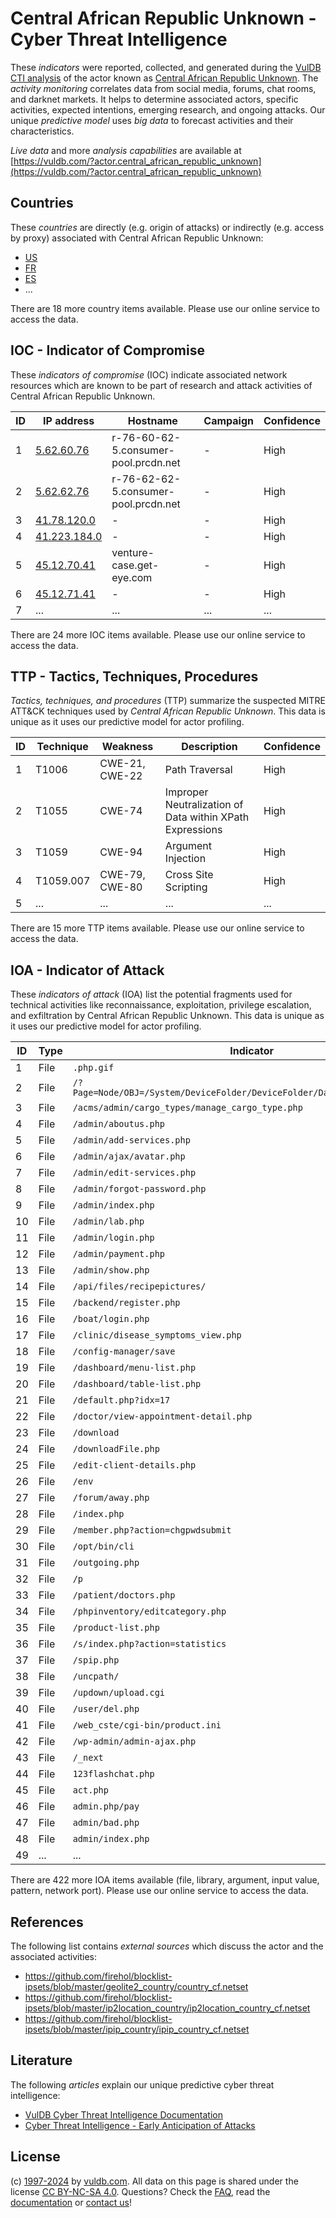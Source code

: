 # Central African Republic Unknown - Cyber Threat Intelligence

These _indicators_ were reported, collected, and generated during the [VulDB CTI analysis](https://vuldb.com/?kb.cti) of the actor known as [Central African Republic Unknown](https://vuldb.com/?actor.central_african_republic_unknown). The _activity monitoring_ correlates data from social media, forums, chat rooms, and darknet markets. It helps to determine associated actors, specific activities, expected intentions, emerging research, and ongoing attacks. Our unique _predictive model_ uses _big data_ to forecast activities and their characteristics.

_Live data_ and more _analysis capabilities_ are available at [https://vuldb.com/?actor.central_african_republic_unknown](https://vuldb.com/?actor.central_african_republic_unknown)

## Countries

These _countries_ are directly (e.g. origin of attacks) or indirectly (e.g. access by proxy) associated with Central African Republic Unknown:

* [US](https://vuldb.com/?country.us)
* [FR](https://vuldb.com/?country.fr)
* [ES](https://vuldb.com/?country.es)
* ...

There are 18 more country items available. Please use our online service to access the data.

## IOC - Indicator of Compromise

These _indicators of compromise_ (IOC) indicate associated network resources which are known to be part of research and attack activities of Central African Republic Unknown.

ID | IP address | Hostname | Campaign | Confidence
-- | ---------- | -------- | -------- | ----------
1 | [5.62.60.76](https://vuldb.com/?ip.5.62.60.76) | r-76-60-62-5.consumer-pool.prcdn.net | - | High
2 | [5.62.62.76](https://vuldb.com/?ip.5.62.62.76) | r-76-62-62-5.consumer-pool.prcdn.net | - | High
3 | [41.78.120.0](https://vuldb.com/?ip.41.78.120.0) | - | - | High
4 | [41.223.184.0](https://vuldb.com/?ip.41.223.184.0) | - | - | High
5 | [45.12.70.41](https://vuldb.com/?ip.45.12.70.41) | venture-case.get-eye.com | - | High
6 | [45.12.71.41](https://vuldb.com/?ip.45.12.71.41) | - | - | High
7 | ... | ... | ... | ...

There are 24 more IOC items available. Please use our online service to access the data.

## TTP - Tactics, Techniques, Procedures

_Tactics, techniques, and procedures_ (TTP) summarize the suspected MITRE ATT&CK techniques used by _Central African Republic Unknown_. This data is unique as it uses our predictive model for actor profiling.

ID | Technique | Weakness | Description | Confidence
-- | --------- | -------- | ----------- | ----------
1 | T1006 | CWE-21, CWE-22 | Path Traversal | High
2 | T1055 | CWE-74 | Improper Neutralization of Data within XPath Expressions | High
3 | T1059 | CWE-94 | Argument Injection | High
4 | T1059.007 | CWE-79, CWE-80 | Cross Site Scripting | High
5 | ... | ... | ... | ...

There are 15 more TTP items available. Please use our online service to access the data.

## IOA - Indicator of Attack

These _indicators of attack_ (IOA) list the potential fragments used for technical activities like reconnaissance, exploitation, privilege escalation, and exfiltration by Central African Republic Unknown. This data is unique as it uses our predictive model for actor profiling.

ID | Type | Indicator | Confidence
-- | ---- | --------- | ----------
1 | File | `.php.gif` | Medium
2 | File | `/?Page=Node/OBJ=/System/DeviceFolder/DeviceFolder/DateTime/Action=Submit` | High
3 | File | `/acms/admin/cargo_types/manage_cargo_type.php` | High
4 | File | `/admin/aboutus.php` | High
5 | File | `/admin/add-services.php` | High
6 | File | `/admin/ajax/avatar.php` | High
7 | File | `/admin/edit-services.php` | High
8 | File | `/admin/forgot-password.php` | High
9 | File | `/admin/index.php` | High
10 | File | `/admin/lab.php` | High
11 | File | `/admin/login.php` | High
12 | File | `/admin/payment.php` | High
13 | File | `/admin/show.php` | High
14 | File | `/api/files/recipepictures/` | High
15 | File | `/backend/register.php` | High
16 | File | `/boat/login.php` | High
17 | File | `/clinic/disease_symptoms_view.php` | High
18 | File | `/config-manager/save` | High
19 | File | `/dashboard/menu-list.php` | High
20 | File | `/dashboard/table-list.php` | High
21 | File | `/default.php?idx=17` | High
22 | File | `/doctor/view-appointment-detail.php` | High
23 | File | `/download` | Medium
24 | File | `/downloadFile.php` | High
25 | File | `/edit-client-details.php` | High
26 | File | `/env` | Low
27 | File | `/forum/away.php` | High
28 | File | `/index.php` | Medium
29 | File | `/member.php?action=chgpwdsubmit` | High
30 | File | `/opt/bin/cli` | Medium
31 | File | `/outgoing.php` | High
32 | File | `/p` | Low
33 | File | `/patient/doctors.php` | High
34 | File | `/phpinventory/editcategory.php` | High
35 | File | `/product-list.php` | High
36 | File | `/s/index.php?action=statistics` | High
37 | File | `/spip.php` | Medium
38 | File | `/uncpath/` | Medium
39 | File | `/updown/upload.cgi` | High
40 | File | `/user/del.php` | High
41 | File | `/web_cste/cgi-bin/product.ini` | High
42 | File | `/wp-admin/admin-ajax.php` | High
43 | File | `/_next` | Low
44 | File | `123flashchat.php` | High
45 | File | `act.php` | Low
46 | File | `admin.php/pay` | High
47 | File | `admin/bad.php` | High
48 | File | `admin/index.php` | High
49 | ... | ... | ...

There are 422 more IOA items available (file, library, argument, input value, pattern, network port). Please use our online service to access the data.

## References

The following list contains _external sources_ which discuss the actor and the associated activities:

* https://github.com/firehol/blocklist-ipsets/blob/master/geolite2_country/country_cf.netset
* https://github.com/firehol/blocklist-ipsets/blob/master/ip2location_country/ip2location_country_cf.netset
* https://github.com/firehol/blocklist-ipsets/blob/master/ipip_country/ipip_country_cf.netset

## Literature

The following _articles_ explain our unique predictive cyber threat intelligence:

* [VulDB Cyber Threat Intelligence Documentation](https://vuldb.com/?kb.cti)
* [Cyber Threat Intelligence - Early Anticipation of Attacks](https://www.scip.ch/en/?labs.20201022)

## License

(c) [1997-2024](https://vuldb.com/?kb.changelog) by [vuldb.com](https://vuldb.com/?kb.about). All data on this page is shared under the license [CC BY-NC-SA 4.0](https://creativecommons.org/licenses/by-nc-sa/4.0/). Questions? Check the [FAQ](https://vuldb.com/?kb.faq), read the [documentation](https://vuldb.com/?kb) or [contact us](https://vuldb.com/?contact)!
